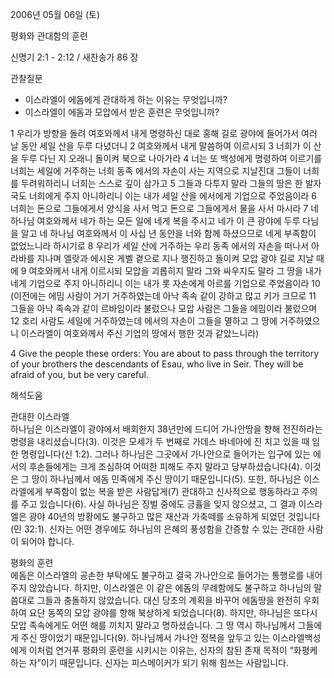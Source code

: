 2006년 05월 06일 (토)

평화와 관대함의 훈련



신명기 2:1 - 2:12 / 새찬송가 86 장


관찰질문
- 이스라엘이 에돔에게 관대하게 하는 이유는 무엇입니까?
- 이스라엘이 에돔과 모압에서 받은 훈련은 무엇입니까? 

1 우리가 방향을 돌려 여호와께서 내게 명령하신 대로 홍해 길로 광야에 들어가서 여러 날 동안 세일 산을 두루 다녔더니 2 여호와께서 내게 말씀하여 이르시되 3 너희가 이 산을 두루 다닌 지 오래니 돌이켜 북으로 나아가라 4 너는 또 백성에게 명령하여 이르기를 너희는 세일에 거주하는 너희 동족 에서의 자손이 사는 지역으로 지날진대 그들이 너희를 두려워하리니 너희는 스스로 깊이 삼가고 5 그들과 다투지 말라 그들의 땅은 한 발자국도 너희에게 주지 아니하리니 이는 내가 세일 산을 에서에게 기업으로 주었음이라 6 너희는 돈으로 그들에게서 양식을 사서 먹고 돈으로 그들에게서 물을 사서 마시라 7 네 하나님 여호와께서 네가 하는 모든 일에 네게 복을 주시고 네가 이 큰 광야에 두루 다님을 알고 네 하나님 여호와께서 이 사십 년 동안을 너와 함께 하셨으므로 네게 부족함이 없었느니라 하시기로 8 우리가 세일 산에 거주하는 우리 동족 에서의 자손을 떠나서 아라바를 지나며 엘랏과 에시온 게벨 곁으로 지나 행진하고 돌이켜 모압 광야 길로 지날 때에 9 여호와께서 내게 이르시되 모압을 괴롭히지 말라 그와 싸우지도 말라 그 땅을 내가 네게 기업으로 주지 아니하리니 이는 내가 롯 자손에게 아르를 기업으로 주었음이라 10 (이전에는 에밈 사람이 거기 거주하였는데 아낙 족속 같이 강하고 많고 키가 크므로 11 그들을 아낙 족속과 같이 르바임이라 불렀으나 모압 사람은 그들을 에밈이라 불렀으며 12 호리 사람도 세일에 거주하였는데 에서의 자손이 그들을 멸하고 그 땅에 거주하였으니 이스라엘이 여호와께서 주신 기업의 땅에서 행한 것과 같았느니라) 

4  Give the people these orders: You are about to pass through the territory of your brothers the descendants of Esau, who live in Seir. They will be afraid of you, but be very careful.

해석도움





관대한 이스라엘  
하나님은 이스라엘이 광야에서 배회한지 38년만에 드디어 가나안땅을 향해 전진하라는 명령을 내리셨습니다(3). 이것은 모세가 두 번째로 가데스 바네아에 진 치고 있을 때 임한 명령입니다(신 1:2). 그러나 하나님은 그곳에서 가나안으로 들어가는 입구에 있는 에서의 후손들에게는 크게 조심하여 어떠한 피해도 주지 말라고 당부하셨습니다(4). 이것은 그 땅이 하나님께서 에돔 민족에게 주신 땅이기 때문입니다(5). 또한, 하나님은 이스라엘에게 부족함이 없는 복을 받은 사람답게(7) 관대하고 신사적으로 행동하라고 주의를 주고 있습니다(6). 사실 하나님은 징벌 중에도 긍휼을 잊지 않으셨고, 그 결과 이스라엘은 광야 40년의 방황에도 불구하고 많은 재산과 가축떼를 소유하게 되었던 것입니다(민 32:1). 신자는 어떤 경우에도 하나님의 은혜의 풍성함을 간증할 수 있는 관대한 사람이 되어야 합니다.  

평화의 훈련  
에돔은 이스라엘의 공손한 부탁에도 불구하고 결국 가나안으로 들어가는 통행로를 내어주지 않았습니다. 하지만, 이스라엘은 이 같은 에돔의 무례함에도 불구하고 하나님의 말씀대로 그들과 충돌하지 않았습니다. 대신 당초의 계획을 바꾸어 에돔땅을 완전히 우회하여 요단 동쪽의 모압 광야를 향해 북상하게 되었습니다(8). 하지만, 하나님은 또다시 모압 족속에게도 어떤 해를 끼치지 말라고 명하셨습니다. 그 땅 역시 하나님께서 그들에게 주신 땅이었기 때문입니다(9). 하나님께서 가나안 정복을 앞두고 있는 이스라엘백성에게 이처럼 연거푸 평화의 훈련을 시키시는 이유는, 신자의 참된 존재 목적이 “화평케 하는 자”이기 때문입니다. 신자는 피스메이커가 되기 위해 힘쓰는 사람입니다.